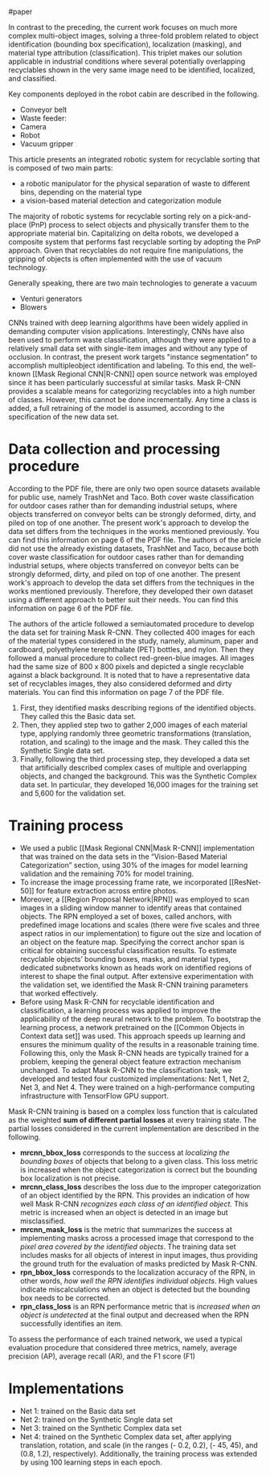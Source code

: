 #paper

In contrast to the preceding, the current work focuses on much more complex multi-object images, solving a three-fold problem related to object identification (bounding box specification), localization (masking), and material type attribution (classification). This triplet makes our solution applicable in industrial conditions where several potentially overlapping recyclables shown in the very same image need to be identified, localized, and classified.

Key components deployed in the robot cabin are described in the following.
- Conveyor belt
- Waste feeder:
- Camera
- Robot
- Vacuum gripper

This article presents an integrated robotic system for recyclable sorting that is composed of two main parts: 
- a robotic manipulator for the physical separation of waste to different bins, depending on the material type
- a vision-based material detection and categorization module

The majority of robotic systems for recyclable sorting rely on a pick-and-place (PnP) process to select objects and physically transfer them to the appropriate material bin. Capitalizing on delta robots, we developed a composite system that performs fast recyclable sorting by adopting the PnP approach. Given that recyclables do not require fine manipulations, the gripping of objects is often implemented with the use of vacuum technology.

Generally speaking, there are two main technologies to generate a vacuum
- Venturi generators
- Blowers

CNNs trained with deep learning algorithms have been widely applied in demanding computer vision applications. Interestingly, CNNs have also been used to perform waste classification, although they were applied to a relatively small data set with single-item images and without any type of occlusion. In contrast, the present work targets "instance segmentation" to accomplish multipleobject identification and labeling. To this end, the well-known [[Mask Regional CNN|R-CNN]] open source network was employed since it has been particularly successful at similar tasks. Mask R-CNN provides a scalable means for categorizing recyclables into a high number of classes. However, this cannot be done incrementally. Any time a class is added, a full retraining of the model is assumed, according to the specification of the new data set.



# Data collection and processing procedure
According to the PDF file, there are only two open source datasets available for public use, namely TrashNet and Taco. Both cover waste classification for outdoor cases rather than for demanding industrial setups, where objects transferred on conveyor belts can be strongly deformed, dirty, and piled on top of one another. The present work's approach to develop the data set differs from the techniques in the works mentioned previously. You can find this information on page 6 of the PDF file.
The authors of the article did not use the already existing datasets, TrashNet and Taco, because both cover waste classification for outdoor cases rather than for demanding industrial setups, where objects transferred on conveyor belts can be strongly deformed, dirty, and piled on top of one another. The present work's approach to develop the data set differs from the techniques in the works mentioned previously. Therefore, they developed their own dataset using a different approach to better suit their needs. You can find this information on page 6 of the PDF file.

The authors of the article followed a semiautomated procedure to develop the data set for training Mask R-CNN. They collected 400 images for each of the material types considered in the study, namely, aluminum, paper and cardboard, polyethylene terephthalate (PET) bottles, and nylon. Then they followed a manual procedure to collect red-green-blue images. All images had the same size of 800 x 800 pixels and depicted a single recyclable against a black background. It is noted that to have a representative data set of recyclables images, they also considered deformed and dirty materials. You can find this information on page 7 of the PDF file.

1. First, they identified masks describing regions of the identified objects. They called this the Basic data set. 
2. Then, they applied step two to gather 2,000 images of each material type, applying randomly three geometric transformations (translation, rotation, and scaling) to the image and the mask. They called this the Synthetic Single data set. 
3. Finally, following the third processing step, they developed a data set that artificially described complex cases of multiple and overlapping objects, and changed the background. This was the Synthetic Complex data set. In particular, they developed 16,000 images for the training set and 5,600 for the validation set.

# Training process
- We used a public [[Mask Regional CNN|Mask R-CNN]] implementation that was trained on the data sets in the “Vision-Based Material Categorization” section, using 30% of the images for model learning validation and the remaining 70% for model training. 
- To increase the image processing frame rate, we incorporated [[ResNet-50]] for feature extraction across entire photos.
- Moreover, a [[Region Proposal Network|RPN]] was employed to scan images in a sliding window manner to identify areas that contained objects. The RPN employed a set of boxes, called anchors, with predefined image locations and scales (there were five scales and three aspect ratios in our implementation) to figure out the size and location of an object on the feature map. Specifying the correct anchor span is critical for obtaining successful classification results. To estimate recyclable objects’ bounding boxes, masks, and material types, dedicated subnetworks known as heads work on identified regions of interest to shape the final output. After extensive experimentation with the validation set, we identified the Mask R-CNN training parameters that worked effectively.
- Before using Mask R-CNN for recyclable identification and classification, a learning process was applied to improve the applicability of the deep neural network to the problem. To bootstrap the learning process, a network pretrained on the [[Common Objects in Context data set]] was used. This approach speeds up learning and ensures the minimum quality of the results in a reasonable training time. Following this, only the Mask R-CNN heads are typically trained for a problem, keeping the general object feature extraction mechanism unchanged. To adapt Mask R-CNN to the classification task, we developed and tested four customized implementations: Net 1, Net 2, Net 3, and Net 4. They were trained on a high-performance computing infrastructure with TensorFlow GPU support.

Mask R-CNN training is based on a complex loss function that is calculated as the weighted **sum of different partial losses** at every training state. The partial losses considered in the current implementation are described in the following.
- **mrcnn_bbox_loss** corresponds to the success at *localizing the bounding boxes* of objects that belong to a given class. This loss metric is increased when the object categorization is correct but the bounding box localization is not precise.
- **mrcnn_class_loss** describes the loss due to the improper categorization of an object identified by the RPN. This provides an indication of how well Mask R-CNN *recognizes each class of an identified object*. This metric is increased when an object is detected in an image but misclassified.
- **mrcnn_mask_loss** is the metric that summarizes the success at implementing masks across a processed image that correspond to the *pixel area covered by the identified objects*. The training data set includes masks for all objects of interest in input images, thus providing the ground truth for the evaluation of masks predicted by Mask R-CNN.
- **rpn_bbox_loss** corresponds to the localization accuracy of the RPN, in other words, *how well the RPN identifies individual objects*. High values indicate miscalculations when an object is detected but the bounding box needs to be corrected.
- **rpn_class_loss** is an RPN performance metric that is *increased when an object is undetected* at the final output and decreased when the RPN successfully identifies an item.

To assess the performance of each trained network, we used a typical evaluation procedure that considered three metrics, namely, average precision (AP), average recall (AR), and the F1 score (F1)

# Implementations
- Net 1: trained on the Basic data set
- Net 2: trained on the Synthetic Single data set
- Net 3: trained on the Synthetic Complex data set
- Net 4: trained on the Synthetic Complex data set, after applying translation, rotation, and scale (in the ranges (- 0.2, 0.2), (- 45, 45), and (0.8, 1.2), respectively). Additionally, the training process was extended by using 100 learning steps in each epoch.